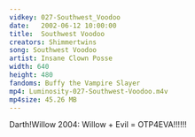 ```yaml
---
vidkey: 027-Southwest_Voodoo
date:   2002-06-12 10:00:00
title:  Southwest Voodoo
creators: Shimmertwins
song: Southwest Voodoo
artist: Insane Clown Posse
width: 640
height: 480
fandoms: Buffy the Vampire Slayer
mp4: Luminosity-027-Southwest-Voodoo.m4v
mp4size: 45.26 MB
---
```


  <div>
  Darth!Willow 2004: Willow + Evil = OTP4EVA!!!!!!
  </div>
  